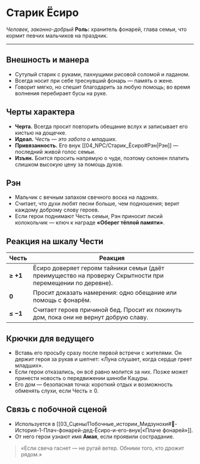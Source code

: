 # Старик Ёсиро

_Человек, законно-добрый_
**Роль:** хранитель фонарей, глава семьи, что кормит певчих мальчиков на праздник.

---

## Внешность и манера

- Сутулый старик с руками, пахнущими рисовой соломой и ладаном.
- Всегда носит при себе треснувший фонарь — память о жене.
- Говорит мягко, но спешит благодарить за любую помощь; во время волнения перебирает бусы на руке.

## Черты характера

- **Черта.** Всегда просит повторить обещание вслух и записывает его кистью на дощечке.
- **Идеал.** _Честь — это забота о младших._
- **Привязанность.** Его внук [[04_NPC/Старик_Ёсиро#Рэн|Рэн]] — последний живой голос семьи.
- **Изъян.** Боится просить напрямую о чуде, поэтому склонен платить слишком высокую цену за помощь духов.

## Рэн

- Мальчик с вечным запахом свечного воска на ладонях.
- Считает, что духи любят песни больше, чем подношения; верит каждому доброму слову героев.
- Если герои поднимают Честь семьи, Рэн приносит лисий колокольчик — ключ к награде **«Оберег тёплой памяти»**.

## Реакция на шкалу Чести

| Честь | Реакция |
| --- | --- |
| **≥ +1** | Ёсиро доверяет героям тайники семьи (даёт преимущество на проверку Скрытности при перемещении по деревне). |
| **0** | Просит доказать намерения: одно обещание или помощь с фонарём. |
| **≤ −1** | Считает героев причиной бед. Просит их покинуть дом, пока они не вернут добрую славу. |

## Крючки для ведущего

- Вставь его просьбу сразу после первой встречи с жителями. Он держит героя за рукав и шепчет: «Луна слушает, когда сердце греет младших».
- Если герои отказались, он всё равно молится за них. Позже может принести новость о передвижении шиноби Кацуры.
- Его дом — безопасная точка: короткий отдых и возможность обменять слухи, если Честь ≥ 0.

## Связь с побочной сценой

- Используется в [[03_Сцены/Побочные_истории_Мидзунохи#🌾-История-1-Плач-фонарей-дед-Ёсиро-и-его-внук|«Плаче фонарей»]].
- От него герои узнают имя **Амая**, если проявили сострадание.

> «Если свеча гаснет — не ругай ветер. Обними того, кто дрожит рядом.»
